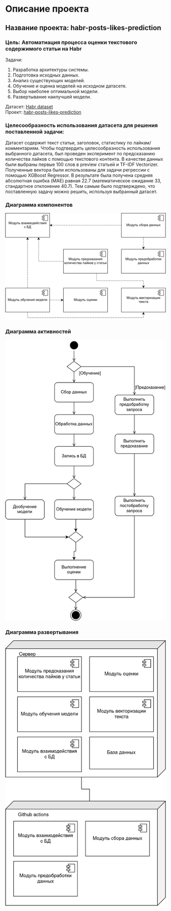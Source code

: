 # Описание проекта
## Название проекта: habr-posts-likes-prediction
### Цель: Автоматиация процесса оценки текстового содержимого статьи на Habr

Задачи:
1. Разработка архитектуры системы.
2. Подготовка исходных данных.
3. Анализ существующих моделей.
4. Обучение и оценка моделей на исходном датасете.
5. Выбор наиболее оптимальной модели.
6. Развертывание наилучшей модели.  

Датасет: [Habr dataset](https://huggingface.co/datasets/IlyaGusev/habr)  
Проект: [habr-posts-likes-prediction](https://github.com/qwertyforce/test_github_actions)

### Целесообразность использования датасета для решения поставленной задачи:
Датасет содержит текст статьи, заголовок, статистику по лайкам/комментариям.
Чтобы подтвердить целесообразность использования выбранного датасета, был проведен эксперимент по предсказанию количества лайков с помощью текстового контента. В качестве данных были выбраны первые 100 слов в preview статьей и TF-IDF Vectorizer. Полученные вектора были использованы для задачи регрессии с помощью XGBoost Regressor. В результате была получена средняя абсолютная ошибка (MAE) равная 22.7 (математическое ожидание 33, стандартное отклонение 40.7). Тем самым было подтверждено, что поставленную задачу можно решить, используя выбранный датасет.

### Диаграмма компонентов
![Component diagram](./images/d1.drawio.png)

### Диаграмма активностей
![Activity diagram](./images/d2.drawio.png)

### Диаграмма развертывания
![Deployment diagram](./images/d3.drawio.png)

